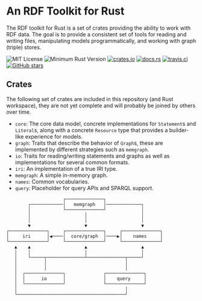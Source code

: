 # An RDF Toolkit for Rust

The RDF toolkit for Rust is a set of crates providing the ability to work with RDF data. The goal is to provide a 
consistent set of tools for reading and writing files, manipulating models programmatically, and working with graph
(triple) stores.

![MIT License](https://img.shields.io/badge/license-mit-118811.svg)
![Minimum Rust Version](https://img.shields.io/badge/Min%20Rust-1.40-green.svg)
[![crates.io](https://img.shields.io/crates/v/rdftk.svg)](https://crates.io/crates/rdftk)
[![docs.rs](https://docs.rs/rdftk/badge.svg)](https://docs.rs/rdftk)
[![travis.ci](https://travis-ci.org/johnstonskj/rust-rdftk.svg?branch=master)](https://travis-ci.org/johnstonskj/rust-rdftk)
[![GitHub stars](https://img.shields.io/github/stars/johnstonskj/rust-rdftk.svg)](https://github.com/johnstonskj/rust-rdftk/stargazers)

## Crates

The following set of crates are included in this repository (and Rust workspace), they are not yet complete and will 
probably be joined by others over time.

* `core`: The core data model, concrete implementations for `Statement`s and `Literal`s, along with a concrete
  `Resource` type that provides a builder-like experience for models. 
* `graph`: Traits that describe the behavior of `Graph`s, these are implemented by different strategies such as `memgraph`.
* `io`: Traits for reading/writing statements and graphs as well as implementations for several common formats.
* `iri`: An implementation of a true IRI type.
* `memgraph`: A simple in-memory graph.
* `names`: Common vocabularies.
* `query`: Placeholder for query APIs and SPARQL support.

```text
                     ┌──────────────┐
        ┌────────────│   memgraph   │─────────────┐
        │            └──────────────┘             │
        │                    │                    │
        │                    │                    │
        ▼                    ▼                    ▼
┌──────────────┐     ┌──────────────┐     ┌──────────────┐
│     iri      │◀────│  core/graph  │────▶│    names     │
└──────────────┘     └──────────────┘     └──────────────┘
   ▲    ▲                    ▲                    ▲
   │    │                    │                    │
   │    └─────┬──────────────┴──────────────┬─────┘
   │          │                             │
   │          │                             │
   │  ┌──────────────┐              ┌──────────────┐
   │  │      io      │              │    query     │
   │  └──────────────┘              └──────────────┘
   │                                        │
   └────────────────────────────────────────┘
```
